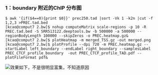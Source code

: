 ### 1：boundary 附近的ChIP 分布图
```
$ awk '{if($4==0){print $0}}' prec250.tad |sort -Vk 1 -k2n |cut -f 1,2,3 >PREC.tad.bed
[kcao@comput7 2.bw]$ nohup computeMatrix scale-regions -p 10 -R PREC.tad.bed -S SRR513122.deeptools.bw -b 500000 -a 500000 --regionBodyLength 100000 --skipZeros -o PREC.heatmap.gz&
[kcao@comput7 2.bw]$ plotHeatmap -m merged_TSS.gz -out merged.png
[kcao@comput7 2.bw]$ plotProfile --dpi 720 -m PREC.heatmap.gz --startLabel left_boundary --endLabel right_boundary --samplesLabel PREC_CTCF_profile_boundary  -out PREC_CTCF_profile_TAD.pdf --plotFileFormat pdf&
```
![效果如下，不是很明显富集，不知道原因](https://upload-images.jianshu.io/upload_images/9589088-2a678f68f5b99f25.png?imageMogr2/auto-orient/strip%7CimageView2/2/w/1240)
